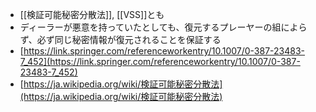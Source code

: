 - [[検証可能秘密分散法]], [[VSS]]とも
- ディーラーが悪意を持っていたとしても、復元するプレーヤーの組によらず、必ず同じ秘密情報が復元されることを保証する
- [https://link.springer.com/referenceworkentry/10.1007/0-387-23483-7_452](https://link.springer.com/referenceworkentry/10.1007/0-387-23483-7_452)
- [https://ja.wikipedia.org/wiki/検証可能秘密分散法](https://ja.wikipedia.org/wiki/検証可能秘密分散法)
